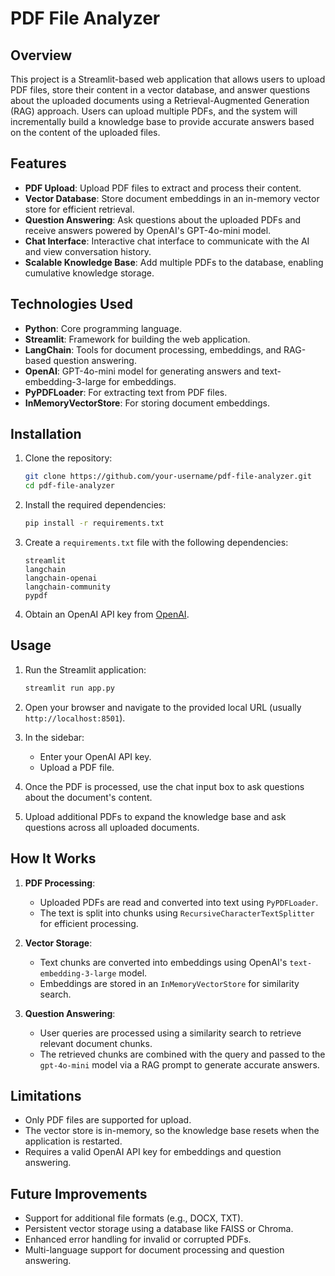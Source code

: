 # PDF File Analyzer

## Overview
This project is a Streamlit-based web application that allows users to upload PDF files, store their content in a vector database, and answer questions about the uploaded documents using a Retrieval-Augmented Generation (RAG) approach. Users can upload multiple PDFs, and the system will incrementally build a knowledge base to provide accurate answers based on the content of the uploaded files.

## Features
- **PDF Upload**: Upload PDF files to extract and process their content.
- **Vector Database**: Store document embeddings in an in-memory vector store for efficient retrieval.
- **Question Answering**: Ask questions about the uploaded PDFs and receive answers powered by OpenAI's GPT-4o-mini model.
- **Chat Interface**: Interactive chat interface to communicate with the AI and view conversation history.
- **Scalable Knowledge Base**: Add multiple PDFs to the database, enabling cumulative knowledge storage.

## Technologies Used
- **Python**: Core programming language.
- **Streamlit**: Framework for building the web application.
- **LangChain**: Tools for document processing, embeddings, and RAG-based question answering.
- **OpenAI**: GPT-4o-mini model for generating answers and text-embedding-3-large for embeddings.
- **PyPDFLoader**: For extracting text from PDF files.
- **InMemoryVectorStore**: For storing document embeddings.

## Installation
1. Clone the repository:
   ```bash
   git clone https://github.com/your-username/pdf-file-analyzer.git
   cd pdf-file-analyzer
   ```

2. Install the required dependencies:
   ```bash
   pip install -r requirements.txt
   ```

3. Create a `requirements.txt` file with the following dependencies:
   ```
   streamlit
   langchain
   langchain-openai
   langchain-community
   pypdf
   ```

4. Obtain an OpenAI API key from [OpenAI](https://platform.openai.com/).

## Usage
1. Run the Streamlit application:
   ```bash
   streamlit run app.py
   ```

2. Open your browser and navigate to the provided local URL (usually `http://localhost:8501`).

3. In the sidebar:
   - Enter your OpenAI API key.
   - Upload a PDF file.

4. Once the PDF is processed, use the chat input box to ask questions about the document's content.

5. Upload additional PDFs to expand the knowledge base and ask questions across all uploaded documents.

## How It Works
1. **PDF Processing**:
   - Uploaded PDFs are read and converted into text using `PyPDFLoader`.
   - The text is split into chunks using `RecursiveCharacterTextSplitter` for efficient processing.

2. **Vector Storage**:
   - Text chunks are converted into embeddings using OpenAI's `text-embedding-3-large` model.
   - Embeddings are stored in an `InMemoryVectorStore` for similarity search.

3. **Question Answering**:
   - User queries are processed using a similarity search to retrieve relevant document chunks.
   - The retrieved chunks are combined with the query and passed to the `gpt-4o-mini` model via a RAG prompt to generate accurate answers.

## Limitations
- Only PDF files are supported for upload.
- The vector store is in-memory, so the knowledge base resets when the application is restarted.
- Requires a valid OpenAI API key for embeddings and question answering.

## Future Improvements
- Support for additional file formats (e.g., DOCX, TXT).
- Persistent vector storage using a database like FAISS or Chroma.
- Enhanced error handling for invalid or corrupted PDFs.
- Multi-language support for document processing and question answering.